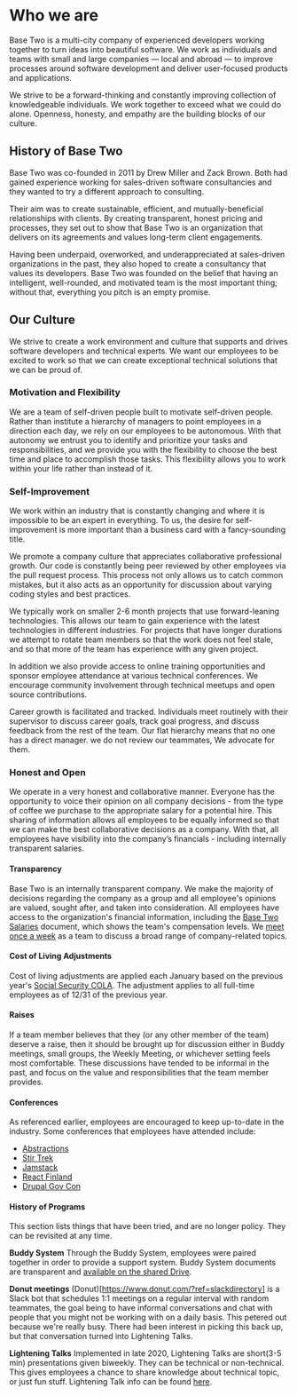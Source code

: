 # Who we are

Base Two is a multi-city company of experienced developers working together to turn ideas into beautiful software. We work as individuals and teams with small and large companies — local and abroad — to improve processes around software development and deliver user-focused products and applications.

We strive to be a forward-thinking and constantly improving collection of knowledgeable individuals. We work together to exceed what we could do alone. Openness, honesty, and empathy are the building blocks of our culture.

## History of Base Two

Base Two was co-founded in 2011 by Drew Miller and Zack Brown. Both had gained experience working for sales-driven software consultancies and they wanted to try a different approach to consulting.

Their aim was to create sustainable, efficient, and mutually-beneficial relationships with clients. By creating transparent, honest pricing and processes, they set out to show that Base Two is an organization that delivers on its agreements and values long-term client engagements.

Having been underpaid, overworked, and underappreciated at sales-driven organizations in the past, they also hoped to create a consultancy that values its developers. Base Two was founded on the belief that having an intelligent, well-rounded, and motivated team is the most important thing; without that, everything you pitch is an empty promise.

## Our Culture

We strive to create a work environment and culture that supports and drives software developers and technical experts. We want our employees to be excited to work so that we can create exceptional technical solutions that we can be proud of.

### Motivation and Flexibility

We are a team of self-driven people built to motivate self-driven people. Rather than institute a hierarchy of managers to point employees in a direction each day, we rely on our employees to be autonomous. With that autonomy we entrust you to identify and prioritize your tasks and responsibilities, and we provide you with the flexibility to choose the best time and place to accomplish those tasks. This flexibility allows you to work within your life rather than instead of it.

### Self-Improvement

We work within an industry that is constantly changing and where it is impossible to be an expert in everything. To us, the desire for self-improvement is more important than a business card with a fancy-sounding title.

We promote a company culture that appreciates collaborative professional growth. Our code is constantly being peer reviewed by other employees via the pull request process. This process not only allows us to catch common mistakes, but it also acts as an opportunity for discussion about varying coding styles and best practices.

We typically work on smaller 2-6 month projects that use forward-leaning technologies. This allows our team to gain experience with the latest technologies in different industries. For projects that have longer durations we attempt to rotate team members so that the work does not feel stale, and so that more of the team has experience with any given project.

In addition we also provide access to online training opportunities and sponsor employee attendance at various technical conferences. We encourage community involvement through technical meetups and open source contributions.

Career growth is facilitated and tracked. Individuals meet routinely with their supervisor to discuss career goals, track goal progress, and discuss feedback from the rest of the team. Our flat hierarchy means that no one has a direct manager. we do not review our teammates, We advocate for them.

### Honest and Open

We operate in a very honest and collaborative manner. Everyone has the opportunity to voice their opinion on all company decisions - from the type of coffee we purchase to the appropriate salary for a potential hire. This sharing of information allows all employees to be equally informed so that we can make the best collaborative decisions as a company. With that, all employees have visibility into the company’s financials - including internally transparent salaries.

#### Transparency

Base Two is an internally transparent company. We make the majority of decisions regarding the company as a group and all employee's opinions are valued, sought after, and taken into consideration. All employees have access to the organization's financial information, including the [Base Two Salaries](https://b2io.slack.com/archives/C904HLD5L/p1516982712000070) document, which shows the team's compensation levels. We [meet once a week](./day-to-day.md#weekly-meeting) as a team to discuss a broad range of company-related topics.

#### Cost of Living Adjustments

Cost of living adjustments are applied each January based on the previous year's [Social Security COLA](https://www.ssa.gov/oact/cola/colaseries.html). The adjustment applies to all full-time employees as of 12/31 of the previous year.

#### Raises

If a team member believes that they (or any other member of the team) deserve a raise, then it should be brought up for discussion either in Buddy meetings, small groups, the Weekly Meeting, or whichever setting feels most comfortable. These discussions have tended to be informal in the past, and focus on the value and responsibilities that the team member provides.

#### Conferences

As referenced earlier, employees are encouraged to keep up-to-date in the industry. Some conferences that employees have attended include:

- [Abstractions](https://abstractions.io/)
- [Stir Trek](https://stirtrek.com/)
- [Jamstack](https://jamstackconf.com/)
- [React Finland](https://react-finland.fi/)
- [Drupal Gov Con](https://www.drupalgovcon.org/)

#### History of Programs

This section lists things that have been tried, and are no longer policy. They can be revisited at any time.

<strong>Buddy System</strong>
Through the Buddy System, employees were paired together in order to provide a support system. Buddy System documents are transparent and [available on the shared Drive](https://b2io.slack.com/archives/C904HLD5L/p1516982662000944).

<strong>Donut meetings</strong>
(Donut)[https://www.donut.com/?ref=slackdirectory] is a Slack bot that schedules 1:1 meetings on a regular interval with random teammates, the goal being to have informal conversations and chat with people that you might not be working with on a daily basis. This petered out because we're really busy. There had been interest in picking this back up, but that conversation turned into Lightening Talks.

<strong>Lightening Talks</strong>
Implemented in late 2020, Lightening Talks are short(3-5 min) presentations given biweekly. They can be technical or non-technical. This gives employees a chance to share knowledge about technical topic, or just fun stuff. Lightening Talk info can be found [here](https://drive.google.com/drive/folders/1ozg74kY_kEdRyTWFkE-Gttj0_MrOeCIG?usp=sharing).
